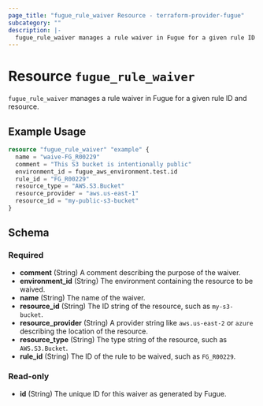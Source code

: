 ```yaml
---
page_title: "fugue_rule_waiver Resource - terraform-provider-fugue"
subcategory: ""
description: |-
  fugue_rule_waiver manages a rule waiver in Fugue for a given rule ID and resource.
---
```


# Resource `fugue_rule_waiver`

`fugue_rule_waiver` manages a rule waiver in Fugue for a given rule ID and resource.

## Example Usage

```terraform
resource "fugue_rule_waiver" "example" {
  name = "waive-FG_R00229"
  comment = "This S3 bucket is intentionally public"
  environment_id = fugue_aws_environment.test.id
  rule_id = "FG_R00229"
  resource_type = "AWS.S3.Bucket"
  resource_provider = "aws.us-east-1"
  resource_id = "my-public-s3-bucket"
}
```

## Schema

### Required

- **comment** (String) A comment describing the purpose of the waiver.
- **environment_id** (String) The environment containing the resource to be waived.
- **name** (String) The name of the waiver.
- **resource_id** (String) The ID string of the resource, such as `my-s3-bucket`.
- **resource_provider** (String) A provider string like `aws.us-east-2` or `azure` describing the location of the resource.
- **resource_type** (String) The type string of the resource, such as `AWS.S3.Bucket`.
- **rule_id** (String) The ID of the rule to be waived, such as `FG_R00229`.

### Read-only

- **id** (String) The unique ID for this waiver as generated by Fugue.


